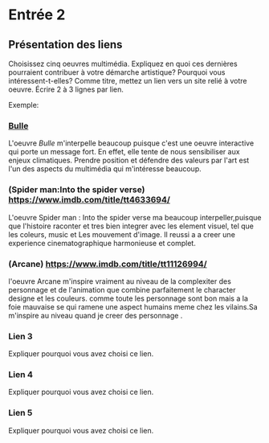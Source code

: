 # Entrée 2
## Présentation des liens
Choisissez cinq oeuvres multimédia. Expliquez en quoi ces dernières pourraient contribuer à votre démarche artistique? Pourquoi vous intéressent-t-elles? Comme titre, mettez un lien vers un site relié à votre oeuvre. Écrire 2 à 3 lignes par lien.

Exemple: 
### [Bulle](https://www.onf.ca/interactif/bulle/) 
L'oeuvre *Bulle* m'interpelle beaucoup puisque c'est une oeuvre interactive qui porte un message fort. En effet, elle tente de nous sensibiliser aux enjeux climatiques. Prendre position et défendre des valeurs par l'art est l'un des aspects du multimédia qui m'intéresse beaucoup. 

### (Spider man:Into the spider verse) https://www.imdb.com/title/tt4633694/
L'oeuvre Spider man : Into the spider verse ma beaucoup interpeller,puisque que l'histoire raconter  et tres bien integrer avec les element visuel, tel que les coleurs, music et Les mouvement d'image. 
Il reussi a a creer une experience cinematographique harmonieuse et complet.

### (Arcane)  https://www.imdb.com/title/tt11126994/
l'oeuvre Arcane m'inspire vraiment au niveau de la complexiter des personnage et de l'animation que combine parfaitement le character designe et les couleurs.
comme toute les personnage sont bon mais a la foie mauvaise se qui ramene une aspect humains meme chez les vilains.Sa m'inspire au niveau quand je creer des personnage .

### Lien 3 
Expliquer pourquoi vous avez choisi ce lien.  

### Lien 4 
Expliquer pourquoi vous avez choisi ce lien. 

### Lien 5 
Expliquer pourquoi vous avez choisi ce lien. 

